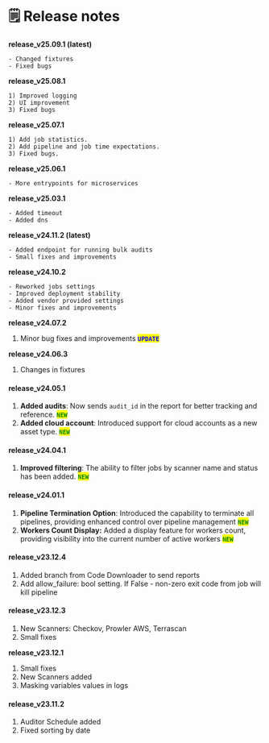 # 🗒️ Release notes



**release\_v25.09.1 (latest)**

```
- Changed fixtures
- Fixed bugs
```

**release\_v25.08.1**

```
1) Improved logging
2) UI improvement
3) Fixed bugs
```

**release\_v25.07.1**

```
1) Add job statistics.
2) Add pipeline and job time expectations.
3) Fixed bugs.
```

**release\_v25.06.1**

```
- More entrypoints for microservices
```

**release\_v25.03.1**

```
- Added timeout
- Added dns
```

**release\_v24.11.2 (latest)**

```
- Added endpoint for running bulk audits
- Small fixes and improvements
```

**release\_v24.10.2**

```
- Reworked jobs settings
- Improved deployment stability 
- Added vendor provided settings
- Minor fixes and improvements
```

**release\_v24.07.2**

1. Minor bug fixes and improvements <mark style="color:blue;">**`UPDATE`**</mark>

**release\_v24.06.3**

1. Changes in fixtures

#### release\_v24.05.1&#x20;

1. **Added audits**: Now sends `audit_id` in the report for better tracking and reference. <mark style="color:green;">**`NEW`**</mark>
2. **Added cloud account**: Introduced support for cloud accounts as a new asset type. <mark style="color:green;">**`NEW`**</mark>

#### release\_v24.04.1&#x20;

1. **Improved filtering**: The ability to filter jobs by scanner name and status has been added. <mark style="color:green;">**`NEW`**</mark>

#### release\_v24.01.1&#x20;

1. **Pipeline Termination Option**: Introduced the capability to terminate all pipelines, providing enhanced control over pipeline management <mark style="color:green;">**`NEW`**</mark>
2. **Workers Count Display:** Added a display feature for workers count, providing visibility into the current number of active workers <mark style="color:green;">**`NEW`**</mark>

#### release\_v23.12.4&#x20;

1. Added branch from Code Downloader to send reports
2. Add allow\_failure: bool setting. If False - non-zero exit code from job will kill pipeline

#### release\_v23.12.3&#x20;

1. New Scanners: Checkov, Prowler AWS, Terrascan
2. Small fixes

**release\_v23.12.1**

1. Small fixes
2. New Scanners added
3. Masking variables values in logs

#### release\_v23.11.2

1. Auditor Schedule added
2. Fixed sorting by date
